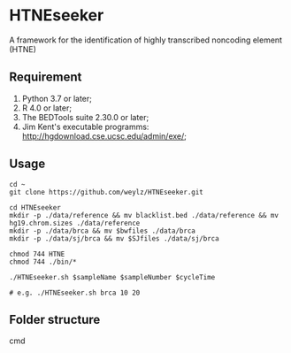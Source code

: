 # HTNEseeker
 A framework for the identification of highly transcribed noncoding element (HTNE)

Requirement
--------------------
1. Python 3.7 or later; 
2. R 4.0 or later;
3. The BEDTools suite 2.30.0 or later;
4. Jim Kent's executable programms: http://hgdownload.cse.ucsc.edu/admin/exe/;


Usage
--------------------
```shell
cd ~
git clone https://github.com/weylz/HTNEseeker.git

cd HTNEseeker
mkdir -p ./data/reference && mv blacklist.bed ./data/reference && mv hg19.chrom.sizes ./data/reference
mkdir -p ./data/brca && mv $bwfiles ./data/brca
mkdir -p ./data/sj/brca && mv $SJfiles ./data/sj/brca

chmod 744 HTNE
chmod 744 ./bin/*

./HTNEseeker.sh $sampleName $sampleNumber $cycleTime

# e.g. ./HTNEseeker.sh brca 10 20
```

Folder structure
--------------------
cmd